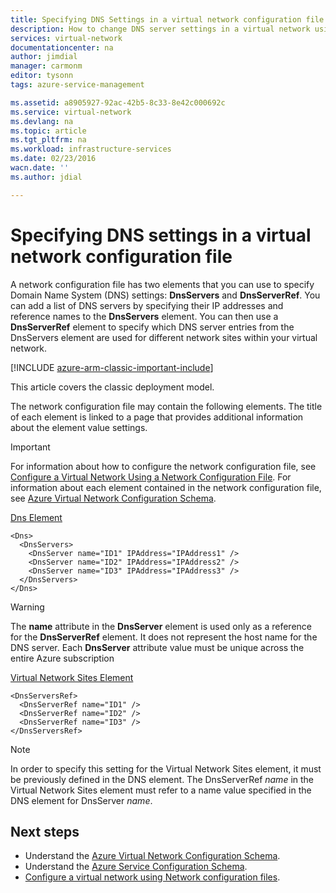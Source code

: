 ```yaml
---
title: Specifying DNS Settings in a virtual network configuration file | Azure
description: How to change DNS server settings in a virtual network using a virtual network configuration file in the classic deployment model
services: virtual-network
documentationcenter: na
author: jimdial
manager: carmonm
editor: tysonn
tags: azure-service-management

ms.assetid: a8905927-92ac-42b5-8c33-8e42c000692c
ms.service: virtual-network
ms.devlang: na
ms.topic: article
ms.tgt_pltfrm: na
ms.workload: infrastructure-services
ms.date: 02/23/2016
wacn.date: ''
ms.author: jdial

---
```

# Specifying DNS settings in a virtual network configuration file
A network configuration file has two elements that you can use to specify Domain Name System (DNS) settings: **DnsServers** and **DnsServerRef**. You can add a list of DNS servers by specifying their IP addresses and reference names to the **DnsServers** element. You can then use a **DnsServerRef** element to specify which DNS server entries from the DnsServers element are used for different network sites within your virtual network.

[!INCLUDE [azure-arm-classic-important-include](../../includes/azure-arm-classic-important-include.md)]

This article covers the classic deployment model.

The network configuration file may contain the following elements. The title of each element is linked to a page that provides additional information about the element value settings.

> [!IMPORTANT]
> For information about how to configure the network configuration file, see [Configure a Virtual Network Using a Network Configuration File](virtual-networks-using-network-configuration-file.md). For information about each element contained in the network configuration file, see [Azure Virtual Network Configuration Schema](https://msdn.microsoft.com/zh-cn/library/azure/jj157100.aspx).
> 
> 

[Dns Element](https://msdn.microsoft.com/zh-cn/library/azure/jj157100)

    <Dns>
      <DnsServers>
        <DnsServer name="ID1" IPAddress="IPAddress1" />
        <DnsServer name="ID2" IPAddress="IPAddress2" />
        <DnsServer name="ID3" IPAddress="IPAddress3" />
      </DnsServers>
    </Dns>

> [!WARNING]
> The **name** attribute in the **DnsServer** element is used only as a reference for the **DnsServerRef** element. It does not represent the host name for the DNS server. Each **DnsServer** attribute value must be unique across the entire Azure subscription
> 
> 

[Virtual Network Sites Element](https://msdn.microsoft.com/zh-cn/library/azure/jj157100)

    <DnsServersRef>
      <DnsServerRef name="ID1" />
      <DnsServerRef name="ID2" />
      <DnsServerRef name="ID3" />
    </DnsServersRef>

> [!NOTE]
> In order to specify this setting for the Virtual Network Sites element, it must be previously defined in the DNS element. The DnsServerRef *name* in the Virtual Network Sites element must refer to a name value specified in the DNS element for DnsServer *name*.
> 
> 

## Next steps
* Understand the [Azure Virtual Network Configuration Schema](https://msdn.microsoft.com/zh-cn/library/azure/jj157100).
* Understand the [Azure Service Configuration Schema](https://msdn.microsoft.com/zh-cn/library/azure/ee758710).
* [Configure a virtual network using Network configuration files](virtual-networks-using-network-configuration-file.md).